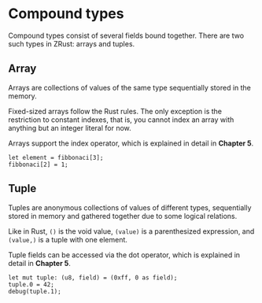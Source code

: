 # Compound types

Compound types consist of several fields bound together. There are two such types
in ZRust: arrays and tuples.

## Array

Arrays are collections of values of the same type sequentially stored in the memory.

Fixed-sized arrays follow the Rust rules. The only exception is the restriction
to constant indexes, that is, you cannot index an array with anything but an
integer literal for now.

Arrays support the index operator, which is explained in detail in **Chapter 5**.

```rust,no_run,noplaypen
let element = fibbonaci[3];
fibbonaci[2] = 1;
```

## Tuple

Tuples are anonymous collections of values of different types, sequentially
stored in memory and gathered together due to some logical relations.

Like in Rust, `()` is the void value, `(value)` is a parenthesized expression,
and `(value,)` is a tuple with one element.

Tuple fields can be accessed via the dot operator, which is explained in detail
in **Chapter 5**.

```rust,no_run,noplaypen
let mut tuple: (u8, field) = (0xff, 0 as field);
tuple.0 = 42;
debug(tuple.1);
```
